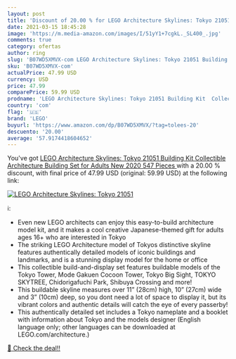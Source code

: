 ```yaml
---
layout: post
title: 'Discount of 20.00 % for LEGO Architecture Skylines: Tokyo 21051 '
date: 2021-03-15 18:45:28
image: 'https://m.media-amazon.com/images/I/51yY1+7cgkL._SL400_.jpg'
comments: true
category: ofertas
author: ring
slug: 'B07WD5XMVX-com LEGO Architecture Skylines: Tokyo 21051 Building Kit...'
sku: 'B07WD5XMVX-com'
actualPrice: 47.99 USD
currency: USD
price: 47.99
comparePrice: 59.99 USD
prodname: 'LEGO Architecture Skylines: Tokyo 21051 Building Kit  Collectible Architecture Building Set for Adults  New 2020  547 Pieces '
country: 'com'
flag: '🇺🇸'
brand: 'LEGO'
buyurl: 'https://www.amazon.com/dp/B07WD5XMVX/?tag=tolees-20'
descuento: '20.00'
average: '57.9174418604652'
---
```


You've got [LEGO Architecture Skylines: Tokyo 21051 Building Kit  Collectible Architecture Building Set for Adults  New 2020  547 Pieces ](https://www.amazon.com/dp/B07WD5XMVX/?tag=tolees-20) with a  20.00 % discount, with final price of 47.99 USD (original: 59.99 USD) at the following link:

[![LEGO Architecture Skylines: Tokyo 21051 ](https://m.media-amazon.com/images/I/51yY1+7cgkL._SL400_.jpg)](https://www.amazon.com/dp/B07WD5XMVX/?tag=tolees-20)

ℹ️:

- Even new LEGO architects can enjoy this easy-to-build architecture model kit, and it makes a cool creative Japanese-themed gift for adults ages 16+ who are interested in Tokyo
- The striking LEGO Architecture model of Tokyos distinctive skyline features authentically detailed models of iconic buildings and landmarks, and is a stunning display model for the home or office
- This collectible build-and-display set features buildable models of the Tokyo Tower, Mode Gakuen Cocoon Tower, Tokyo Big Sight, TOKYO SKYTREE, Chidorigafuchi Park, Shibuya Crossing and more!
- This buildable skyline measures over 11” (28cm) high, 10” (27cm) wide and 3” (10cm) deep, so you dont need a lot of space to display it, but its vibrant colors and authentic details will catch the eye of every passerby!
- This authentically detailed set includes a Tokyo nameplate and a booklet with information about Tokyo and the models designer (English language only; other languages can be downloaded at LEGO.com/architecture.)

[🛒 Check the deal!!](https://www.amazon.com/dp/B07WD5XMVX/?tag=tolees-20)
